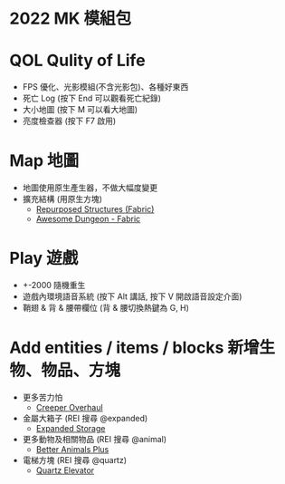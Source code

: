 # 2022 MK 模組包

# QOL Qulity of Life
* FPS 優化、光影模組(不含光影包)、各種好東西
* 死亡 Log (按下 End 可以觀看死亡紀錄)
* 大小地圖 (按下 M 可以看大地圖)
* 亮度檢查器 (按下 F7 啟用)

# Map 地圖
* 地圖使用原生產生器，不做大幅度變更
* 擴充結構 (用原生方塊)
  * [Repurposed Structures (Fabric)](https://www.curseforge.com/minecraft/mc-mods/repurposed-structures-fabric)
  * [Awesome Dungeon - Fabric](https://www.curseforge.com/minecraft/mc-mods/awesome-dungeon-fabric)

# Play 遊戲
* +-2000 隨機重生
* 遊戲內環境語音系統 (按下 Alt 講話, 按下 V 開啟語音設定介面)
* 鞘翅 & 背 & 腰帶欄位 (背 & 腰切換熱鍵為 G, H)

# Add entities / items / blocks 新增生物、物品、方塊
* 更多苦力怕
  * [Creeper Overhaul](https://www.curseforge.com/minecraft/mc-mods/creeper-overhaul)
* 金屬大箱子 (REI 搜尋 @expanded)
  * [Expanded Storage](https://modrinth.com/mod/expanded-storage)
* 更多動物及相關物品 (REI 搜尋 @animal)
  * [Better Animals Plus](https://www.curseforge.com/minecraft/mc-mods/betteranimalsplus)
* 電梯方塊 (REI 搜尋 @quartz)
  * [Quartz Elevator](https://www.curseforge.com/minecraft/mc-mods/quartz-elevator)
